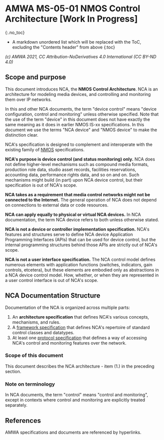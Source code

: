 # AMWA MS-05-01 NMOS Control Architecture \[Work In Progress\]

{:.no_toc}

- A markdown unordered list which will be replaced with the ToC, excluding the "Contents header" from above
{:toc}

_(c) AMWA 2021, CC Attribution-NoDerivatives 4.0 International (CC BY-ND 4.0)_

## Scope and purpose

This document introduces NCA, the **NMOS Control Architecture**. NCA is an architecture for modeling media devices, and controlling and monitoring them over IP networks.

In this and other NCA documents, the term "device control" means "device configuration, control and monitoring" unless otherwise specified. Note that the use of the term "device" in this document does not have exactly the same meaning as it does in earlier NMOS IS-xx specifications. In this document we use the terms "NCA device" and "NMOS device" to make the distinction clear.

NCA's specification is designed to complement and interoperate with the existing family of [NMOS](https://specs.amwa.tv/nmos) specifications.

**NCA's purpose is device control (and status monitoring) only.** NCA does not define higher-level mechanisms such as compound media formats, production role data, studio asset records, facilities reservations, accounting data, performance rights data, and so on and on. Such mechanisms might build (in part) upon NCA device control, but their specification is out of NCA's scope.

**NCA takes as a requirement that media control networks might not be connected to the Internet.** The general operation of NCA does not depend on connections to external data or code resources.

**NCA can apply equally to physical or virtual NCA devices.** In NCA documentation, the term NCA device refers to both unless otherwise stated.

**NCA is not a device or controller implementation specification.** NCA's features and structures serve to define NCA device Application Programming Interfaces (APIs) that can be used for device control, but the internal programming structures behind those APIs are strictly out of NCA's scope.

**NCA is not a user interface specification.** The NCA control model defines numerous elements with application functions (switches, indicators, gain controls, etcetera), but these elements are embodied only as abstractions in a NCA device control model. How, whether, or when they are represented in a user control interface is out of NCA's scope.

## NCA Documentation Structure

Documentation of the NCA is organized across multiple parts:

1. An **architecture specification** that defines NCA's various concepts, mechanisms, and rules.
1. A [framework specification](https://specs.amwa.tv/ms-05-02) that defines NCA's repertoire of standard control classes and datatypes.
1. At least one [protocol specification](https://specs.amwa.tv/is-12) that defines a way of accessing NCA's control and monitoring features over the network.

### Scope of this document

This document describes the NCA architecture - item (1.) in the preceding section.

### Note on terminology

In NCA documents, the term "control" means "control and monitoring", except in contexts where control and monitoring are explicitly treated separately.

## References

AMWA specifications and documents are referenced by hyperlinks.
